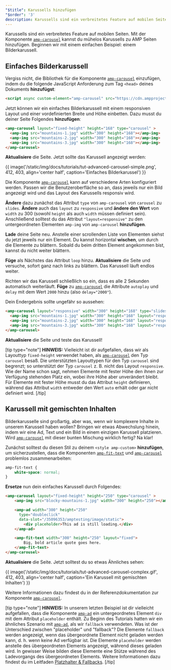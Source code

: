 ```yaml
---
"$title": Karussells hinzufügen
"$order": '3'
description: Karussells sind ein verbreitetes Feature auf mobilen Seiten. Mit der Komponente amp-carousel kannst du mühelos Karussells zu AMP Seiten hinzufügen.
---
```


Karussells sind ein verbreitetes Feature auf mobilen Seiten. Mit der Komponente [`amp-carousel`](../../../../documentation/components/reference/amp-carousel.md) kannst du mühelos Karussells zu AMP Seiten hinzufügen. Beginnen wir mit einem einfachen Beispiel: einem Bilderkarussell.

## Einfaches Bilderkarussell

Vergiss nicht, die Bibliothek für die Komponente [`amp-carousel`](../../../../documentation/components/reference/amp-carousel.md) einzufügen, indem du die folgende JavaScript Anforderung zum Tag `<head>` deines Dokuments **hinzufügst**:

```html
<script async custom-element="amp-carousel" src="https://cdn.ampproject.org/v0/amp-carousel-0.1.js"></script>
```

Jetzt können wir ein einfaches Bilderkarussell mit einem responsiven Layout und einer vordefinierten Breite und Höhe einbetten. Dazu musst du deiner Seite Folgendes **hinzufügen**:

```html
<amp-carousel layout="fixed-height" height="168" type="carousel" >
  <amp-img src="mountains-1.jpg" width="300" height="168"></amp-img>
  <amp-img src="mountains-2.jpg" width="300" height="168"></amp-img>
  <amp-img src="mountains-3.jpg" width="300" height="168"></amp-img>
</amp-carousel>
```

**Aktualisiere** die Seite. Jetzt sollte das Karussell angezeigt werden:

{{ image('/static/img/docs/tutorials/tut-advanced-carousel-simple.png', 412, 403, align='center half', caption='Einfaches Bilderkarussel') }}

Die Komponente [`amp-carousel`](../../../../documentation/components/reference/amp-carousel.md) kann auf verschiedene Arten konfiguriert werden. Passen wir die Benutzeroberfläche so an, dass jeweils nur ein Bild angezeigt wird und das Layout des Karussells responsiv wird.

<strong>Ändere</strong> dazu zunächst das Attribut <code>type</code> von <a><code data-md-type="codespan">amp-carousel</code></a> von `carousel` zu <code>slides</code>. **Ändere** auch das `layout` zu `responsive` und **ändere den Wert** von `width` zu 300 (sowohl `height` als auch `width` müssen definiert sein). Anschließend solltest du das Attribut <code>"layout=responsive"</code> zu den untergeordneten Elementen <a><code>amp-img</code></a> von <a><code>amp-carousel</code></a> <strong>hinzufügen</strong>.

**Lade** deine Seite neu. Anstelle einer scrollenden Liste von Elementen siehst du jetzt jeweils nur ein Element. Du kannst horizontal **wischen**, um durch die Elemente zu blättern. Sobald du beim dritten Element angekommen bist, kannst du nicht weiter blättern.

**Füge** als Nächstes das Attribut `loop` hinzu. **Aktualisiere** die Seite und versuche, sofort ganz nach links zu blättern. Das Karussell läuft endlos weiter.

Richten wir das Karussell schließlich so ein, dass es alle 2 Sekunden automatisch weiterläuft. **Füge** zu [`amp-carousel`](../../../../documentation/components/reference/amp-carousel.md) die Attribute `autoplay` und `delay` mit dem Wert `2000` hinzu (also `delay="2000"`).

Dein Endergebnis sollte ungefähr so aussehen:

```html
<amp-carousel layout="responsive" width="300" height="168" type="slides" autoplay delay="2000" loop>
  <amp-img src="mountains-1.jpg" width="300" height="168" layout="responsive"></amp-img>
  <amp-img src="mountains-2.jpg" width="300" height="168" layout="responsive"></amp-img>
  <amp-img src="mountains-3.jpg" width="300" height="168" layout="responsive"></amp-img>
</amp-carousel>
```

**Aktualisiere** die Seite und teste das Karussell!

[tip type="note"] **HINWEIS:** Vielleicht ist dir aufgefallen, dass wir als Layouttyp `fixed-height` verwendet haben, als [`amp-carousel`](../../../../documentation/components/reference/amp-carousel.md) den Typ `carousel` besaß. Die unterstützten Layouttypen für den Typ `carousel` sind begrenzt; so unterstützt der Typ `carousel` z. B. nicht das Layout `responsive`. Wie der Name schon sagt, nehmen Elemente mit fester Höhe den ihnen zur Verfügung stehenden Platz ein, wobei ihre Höhe aber unverändert bleibt. Für Elemente mit fester Höhe musst du das Attribut `height` definieren, während das Attribut `width` entweder den Wert `auto` erhält oder gar nicht definiert wird. [/tip]

## Karussell mit gemischten Inhalten

Bilderkarusselle sind großartig, aber was, wenn wir komplexere Inhalte in unserem Karussell haben wollen? Bringen wir etwas Abwechslung hinein, indem wir eine Ad, Text und ein Bild in einem einzigen Karussell platzieren. Wird [`amp-carousel`](../../../../documentation/components/reference/amp-carousel.md) mit dieser bunten Mischung wirklich fertig? Na klar!

Zunächst solltest du diesen Stil zu deinem `<style amp-custom>` **hinzufügen**, um sicherzustellen, dass die Komponenten [`amp-fit-text`](../../../../documentation/components/reference/amp-fit-text.md) und [`amp-carousel`](../../../../documentation/components/reference/amp-carousel.md) problemlos zusammenarbeiten:

```css
amp-fit-text {
    white-space: normal;
}
```

**Ersetze** nun dein einfaches Karussell durch Folgendes:

```html
<amp-carousel layout="fixed-height" height="250" type="carousel" >
    <amp-img src="blocky-mountains-1.jpg" width="300" height="250"></amp-img>

    <amp-ad width="300" height="250"
      type="doubleclick"
      data-slot="/35096353/amptesting/image/static">
        <div placeholder>This ad is still loading.</div>
    </amp-ad>

    <amp-fit-text width="300" height="250" layout="fixed">
        Big, bold article quote goes here.
    </amp-fit-text>
</amp-carousel>
```

**Aktualisiere** die Seite. Jetzt solltest du so etwas Ähnliches sehen:

{{ image('/static/img/docs/tutorials/tut-advanced-carousel-complex.gif', 412, 403, align='center half', caption='Ein Karussell mit gemischten Inhalten') }}

Weitere Informationen dazu findest du in der Referenzdokumentation zur Komponente [`amp-carousel`](../../../../documentation/components/reference/amp-carousel.md).

[tip type="note"] **HINWEIS:** In unserem letzten Beispiel ist dir vielleicht aufgefallen, dass die Komponente [`amp-ad`](../../../../documentation/components/reference/amp-ad.md) ein untergeordnetes Element `div` mit dem Attribut `placeholder` enthält. Zu Beginn des Tutorials hatten wir ein ähnliches Szenario mit [`amp-ad`](../../../../documentation/components/reference/amp-ad.md), als wir `fallback` verwendeten. Was ist der Unterschied zwischen "placeholder" und "fallback"? Die Elemente `fallback` werden angezeigt, wenn das übergeordnete Element nicht geladen werden kann, d. h. wenn keine Ad verfügbar ist. Die Elemente `placeholder` werden anstelle des übergeordneten Elements angezeigt, während dieses geladen wird. In gewisser Weise bilden diese Elemente eine Stütze während des Ladevorgangs des übergeordneten Elements. Weitere Informationen dazu findest du im Leitfaden [Platzhalter & Fallbacks](../../../../documentation/guides-and-tutorials/develop/style_and_layout/placeholders.md). [/tip]
